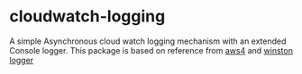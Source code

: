 # cloudwatch-logging

A simple Asynchronous cloud watch logging mechanism with an extended Console logger.
This package is based on reference from [aws4](https://www.npmjs.com/package/aws4) and [winston logger](https://www.npmjs.com/package/winston)
